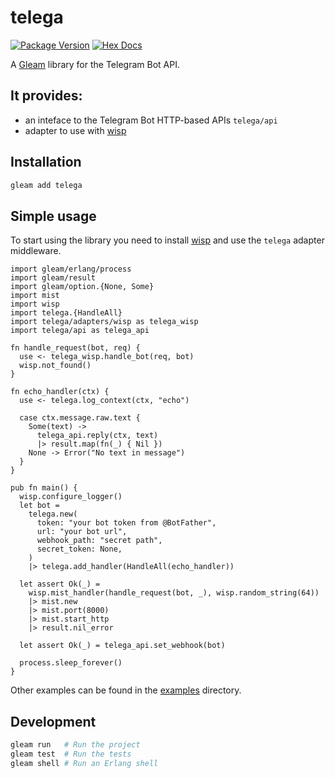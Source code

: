 # telega

[![Package Version](https://img.shields.io/hexpm/v/telega)](https://hex.pm/packages/telega)
[![Hex Docs](https://img.shields.io/badge/hex-docs-ffaff3)](https://hexdocs.pm/telega/)

A [Gleam](https://gleam.run/) library for the Telegram Bot API.

## It provides:

- an inteface to the Telegram Bot HTTP-based APIs `telega/api`
- adapter to use with [wisp](https://github.com/gleam-wisp/wisp)

## Installation

```sh
gleam add telega
```

## Simple usage

To start using the library you need to install [wisp](https://github.com/gleam-wisp/wisp) and use the `telega` adapter middleware.

```gleam
import gleam/erlang/process
import gleam/result
import gleam/option.{None, Some}
import mist
import wisp
import telega.{HandleAll}
import telega/adapters/wisp as telega_wisp
import telega/api as telega_api

fn handle_request(bot, req) {
  use <- telega_wisp.handle_bot(req, bot)
  wisp.not_found()
}

fn echo_handler(ctx) {
  use <- telega.log_context(ctx, "echo")

  case ctx.message.raw.text {
    Some(text) ->
      telega_api.reply(ctx, text)
      |> result.map(fn(_) { Nil })
    None -> Error("No text in message")
  }
}

pub fn main() {
  wisp.configure_logger()
  let bot =
    telega.new(
      token: "your bot token from @BotFather",
      url: "your bot url",
      webhook_path: "secret path",
      secret_token: None,
    )
    |> telega.add_handler(HandleAll(echo_handler))

  let assert Ok(_) =
    wisp.mist_handler(handle_request(bot, _), wisp.random_string(64))
    |> mist.new
    |> mist.port(8000)
    |> mist.start_http
    |> result.nil_error

  let assert Ok(_) = telega_api.set_webhook(bot)

  process.sleep_forever()
}
```

Other examples can be found in the [examples](./examples) directory.

## Development

```sh
gleam run   # Run the project
gleam test  # Run the tests
gleam shell # Run an Erlang shell
```

